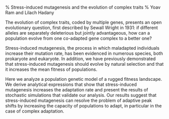 % Stress-induced mutagenesis and the evolution of complex traits
% Yoav Ram and Lilach Hadany

The evolution of complex traits, coded by multiple genes, presents an open evolutionary question, first described by Sewall Wright in 1931: if different alleles are separately deleterious but jointly advantageous, how can a population evolve from one co-adapted gene complex to a better one? 

Stress-induced mutagenesis, the process in which maladapted individuals increase their mutation rate, has been evidenced in numerous species, both prokaryote and eukaryote. In addition, we have previously demonstrated that stress-induced mutagenesis should evolve by natural selection and that it increases the mean fitness of populations.

Here we analyze a population genetic model of a rugged fitness landscape. We derive analytical expressions that show that stress-induced mutagenesis increases the adaptation rate and present the results of stochastic simulations that validate our analysis. Our results suggest that stress-induced mutagenesis can resolve the problem of adaptive peak shifts by increasing the capacity of populations to adapt, in particular in the case of complex adaptation.
